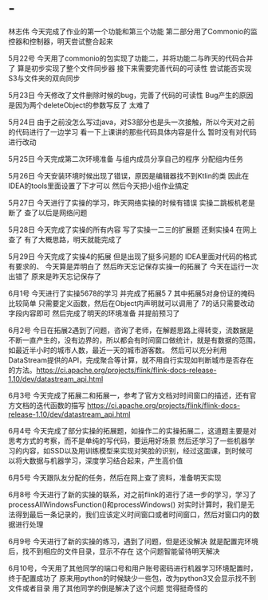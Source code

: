 # -
林志伟
今天完成了作业的第一个功能和第三个功能
第二部分用了Commonio的监控器和控制器，明天尝试整合起来

5月22号
今天用了commonio的包实现了功能二，并将功能二与昨天的代码合并了
算是初步实现了整个文件同步器
接下来需要完善代码的可读性
尝试能否实现S3与文件夹的双向同步

5月23日
今天修改了文件删除时候的bug，完善了代码的可读性
Bug产生的原因是因为两个deleteObject的参数写反了
太难了

5月24日
由于之前没怎么写过java，对S3部分也是头一次接触，所以今天对之前的代码进行了一边学习
看一下上课讲的那些代码具体内容是什么
暂时没有对代码进行改动

5月25日
今天完成第二次环境准备
与组内成员分享自己的程序
分配组内任务

5月26日
今天安装环境时候出现了错误，原因是编辑器找不到Ktlin的类
因此在IDEA的tools里面设置了下才可以
然后今天把小组作业搞定

5月27日
今天进行了实操的学习，昨天网络实操的时候有错误
实操二跳板机老是断了
查了以后是网络问题


5月28日
今天完成了实操的所有内容
写了实操一二三的扩展题
还剩实操4
在网上查了
有了大概思路，明天就能完成了

5月29日
今天完成了实操4的拓展
但是出现了挺多问题的
IDEA里面对代码的格式有要求的、
今天算是弄明白了
然后昨天忘记保存实操一的拓展了
今天在运行一次出错了
原来是昨天忘记保存了

6月1号
今天进行了实操5678的学习
并完成了拓展5 7
其中拓展5对身份证的掩码比较简单
只需要定义函数，然后在Object内声明就可以调用了
7的话只需要改动字段内容即可
然后完成了明天的环境准备
并提前预习了

6月2号
今日在拓展2遇到了问题，咨询了老师，在解题思路上得转变，流数据是不断一直产生的，没有边界的，所以都会有时间窗口做统计，就是有数据的范围，如最近半小时的城市人数，最近一天的城市游客数。
然后可以充分利用DataStream提供的API，完成聚合等计算，就不用自行实现如判断城市是否存在的方法。https://ci.apache.org/projects/flink/flink-docs-release-1.10/dev/datastream_api.html

6月3号
今天完成了拓展二和拓展一，参考了官方文档对时间窗口的描述，还有官方文档的迭代函数的描写
https://ci.apache.org/projects/flink/flink-docs-release-1.10/dev/datastream_api.html

6月4号
今天完成了部分实操的拓展题，如操作二的实操拓展二，这道题主要是对思考方式的考察，而不是单纯的写代码，要运用好场景
然后还学习了一些机器学习的内容，如SSD以及用训练模型来实现对笑脸的识别，经过这面课，到时候可以将大数据与机器学习，深度学习结合起来，产生高价值

6月5号
今天跟队友分配的任务，然后在网上查了资料，准备明天实现

6月8号
今天进行了新的实操的联系，对之前flink的进行了进一步的学习，学习了processAllWindowsFunction()和processWindows()
对实时计算时，我们是无法得到最后一条记录的，我们应该定义时间窗口或者时间窗口，然后对窗口内的数据进行处理

6月9号
今天进行了新的实操的练习，遇到了问题，但是还没解决
就是配置完环境后，找不到相应的文件目录，显示不存在
这个问题智能留待明天解决

6月10号，今天用了其他同学的端口号和用户账号密码进行机器学习环境配置时，终于配置成功了
原来用python的时候缺少一些包，改为python3又会显示找不到文件或者目录
用了其他同学的倒是解决了这个问题
觉得挺奇怪的
